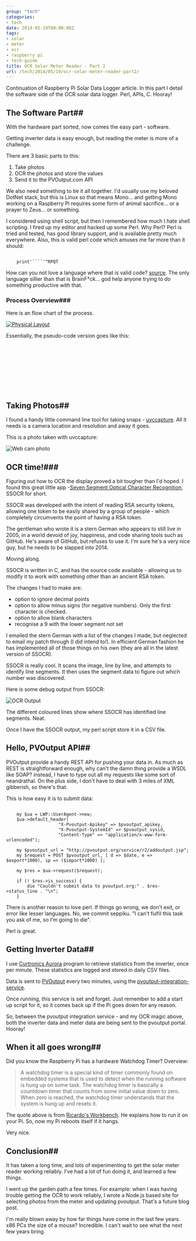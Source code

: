 ```yaml
---
group: "tech"
categories:
- tech
date: 2014-05-19T00:00:00Z
tags:
- solar
- meter
- ocr
- raspberry pi
- tech-guide
title: OCR Solar Meter Reader - Part 2
url: /tech/2014/05/19/ocr-solar-meter-reader-part2/
---
```


Continuation of Raspberry Pi Solar Data Logger article. In this part I detail the software side of the OCR solar data logger. Perl, APIs, C. Hooray!

<!--more-->


## The Software Part##

With the hardware part sorted, now comes the easy part - software.

Getting inverter data is easy enough, but reading the meter is more of a challenge.

There are 3 basic parts to this:

1. Take photos
2. OCR the photos and store the values
3. Send it to the PVOutput.com API

We also need something to tie it all together. I'd usually use my beloved DotNet stack, but this is Linux so that means Mono... and getting Mono working on a Raspberry Pi requires some form of animal sacrifice... or a prayer to Zeus... or something.

I considered using shell script, but then I remembered how much I hate shell scripting. I fired up my editor and hacked up some Perl. Why Perl? Perl is tried and tested, has good library support, and is available pretty much everywhere. Also, this is valid perl code which amuses me far more than it should:

<pre class="language-perl"><code class="language-perl">
	print'````'^RPQT
</code></pre>

How can you not love a language where that is valid code? [source](http://www.perlmonks.org/?node=Obfuscated%20Code). The only language sillier than that is BrainF*ck... god help anyone trying to do something productive with that.

### Process Overview###

Here is an flow chart of the process.

<a class="fancybox" rel="group" href="/images/solar-process.png" title="Physical layout"><img class="pure-img img-thumbnail" src="/images/solar-process.png" alt="Physical Layout" /></a><br />

Essentially, the pseudo-code version goes like this:

<pre><code style="color:white;">At 11:45pm take 20 photos
For each photo
	OCR photo
	If (value -ve) store export
	Else store import
If we don't have import/export explode, and notify admin
Store import/export in CSV
Calculate daily import/export by subtracting previous days values
Send daily import/export to PVI Output REST API
</code></pre>


## Taking Photos##

I found a handy little command line tool for taking snaps - [uvccapture](http://manpages.ubuntu.com/manpages/natty/man1/uvccapture.1.html). All it needs is a camera location and resolution and away it goes.

This is a photo taken with uvccapture:

<img class="pure-img img-thumbnail" src="/images/solar-webcam.jpg" alt="Web cam photo" />

## OCR time!###

Figuring out how to OCR the display proved a bit tougher than I'd hoped. I found this great little app -[Seven Segment Optical Character Recognition](http://www.unix-ag.uni-kl.de/~auerswal/ssocr/), SSOCR for short.

SSOCR was developed with the intent of reading RSA security tokens, allowing one token to be easily shared by a group of people - which completely circumvents the point of having a RSA token.

The gentleman who wrote it is a stern German who appears to still live in 2005, in a world devoid of joy, happiness, and code sharing tools such as GitHub. He's aware of GitHub, but refuses to use it. I'm sure he's a very nice guy, but he needs to be slapped into 2014.

Moving along.

SSOCR is written in C, and has the source code available - allowing us to modify it to work with something other than an ancient RSA token.

The changes I had to make are:

- option to ignore decimal points
- option to allow minus signs (for negative numbers). Only the first character is checked.
- option to allow blank characters
- recognise a 9 with the lower segment not set

I emailed the stern German with a list of the changes I made, but neglected to email my patch through (I did intend to!). In efficient German fashion he has implemented all of those things on his own (they are all in the latest version of SSOCR).

SSOCR is really cool. It scans the image, line by line, and attempts to identify line segments. It then uses the segment data to figure out which number was discovered.

Here is some debug output from SSOCR:

<img class="pure-img img-thumbnail" src="/images/solar-output.png" alt="OCR Output" />

The different coloured lines show where SSOCR has identified line segments. Neat.

Once I have the SSOCR output, my perl script store it in a CSV file.

## Hello, PVOutput API##

PVOutput provide a handy REST API for pushing your data in. As much as REST is straightforward enough, why can't the damn thing provide a WSDL like SOAP? instead, I have to type out all my requests like some sort of neandrathal. On the plus side, I don't have to deal with 3 miles of XML gibberish, so there's that.

This is how easy it is to submit data:

<pre class="language-perl"><code class="language-perl">
	my $ua = LWP::UserAgent->new;
	$ua->default_header(
					"X-Pvoutput-Apikey" => $pvoutput_apikey,
					"X-Pvoutput-SystemId" => $pvoutput_sysid,
					"Content-Type" => "application/x-www-form-urlencoded");

	my $pvoutput_url = "http://pvoutput.org/service/r2/addoutput.jsp";
	my $request = POST $pvoutput_url, [ d => $date, e => $export*1000), ip => ($import*1000) ];

	my $res = $ua->request($request);

	if (! $res->is_success) {
		die "Couldn't submit data to pvoutput.org:" . $res->status_line . "\n";
	}
</code></pre>

There is another reason to love perl. If things go wrong, we don't exit, or error like lesser languages. No, we commit seppiku. "I can't fulfil this task you ask of me, so I'm going to die".

Perl is great.


## Getting Inverter Data##

I use [Curtronics Aurora](http://www.curtronics.com/Solar/AuroraData.html) program to retrieve statistics from the inverter, once per minute. These statistics are logged and stored in daily CSV files.

Data is sent to [PVOutput](http://pvoutput.org) every two minutes, using the [pvoutput-integration-service](https://bitbucket.org/pvoutput/pvoutput-integration-service).

Once running, this service is set and forget. Just remember to add a start up script for it, so it comes back up if the Pi goes down for any reason.

So, between the pvoutput integration service - and my OCR magic above, both the inverter data and meter data are being sent to the pvoutput portal. Hooray!

## When it all goes wrong##

Did you know the Raspberry Pi has a hardware Watchdog Timer? Overview:

>A watchdog timer is a special kind of timer commonly found on embedded systems that is used to detect when the running software is hung up on some task. The watchdog timer is basically a countdown timer that counts from some initial value down to zero. When zero is reached, the watchdog timer understands that the system is hung up and resets it.

The quote above is from [Ricardo's Workbench](http://blog.ricardoarturocabral.com/2013/01/auto-reboot-hung-raspberry-pi-using-on.html). He explains how to run it on your Pi. So, now my Pi reboots itself if it hangs.

Very nice.

## Conclusion##

It has taken a long time, and lots of experimenting to get the solar meter reader working reliably. I've had a lot of fun doing it, and learned a few things.

I went up the garden path a few times. For example: when I was having trouble getting the OCR to work reliably, I wrote a Node.js based site for selecting photos from the meter and updating pvoutput. That's a future blog post.

I'm really blown away by how far things have come in the last few years. x86 PCs the size of a mouse? Incredible. I can't wait to see what the next few years bring.
